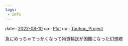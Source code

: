 ```yaml
---
tags:
 - Info
---
```


date:: [2022-08-10](Daily_Note/2022-08-10.md)
up:: [Plot](../Bar/Novel/Chaos/Plot.md)
up:: [Touhou_Project](../Bar/Novel/Touhou_Project/Touhou_Project.md)

急にめっちゃでっかくなって物資輸送が困難になった幻想郷